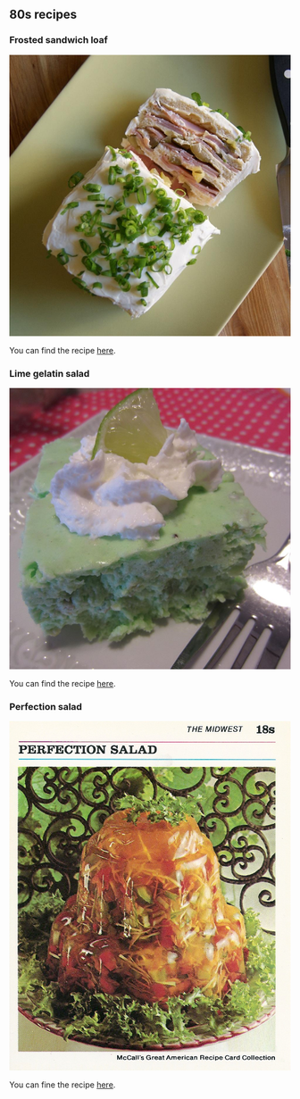 ## 80s recipes

### Frosted sandwich loaf

![Sandwich](images/frosted-sandwich-loaf.jpg)

You can find the recipe [here][1].  

[1]:http://localhost:3333//home/user/80s-recipes-ArtaNdrecajDushi/recipes/frosted-sandwich-loaf.md


### Lime gelatin salad

![Gelatin salad](images/lime-gelatin-salad.jpg)

You can find the recipe [here][2].

[2]:http://localhost:3333//home/user/80s-recipes-ArtaNdrecajDushi/recipes/lime-gelatin-salad.md


### Perfection salad

![perfection salad](images/perfection-salad.jpg)

You can fine the recipe [here][3].

[3]:http://localhost:3333//home/user/80s-recipes-ArtaNdrecajDushi/recipes/perfection-salad.md


